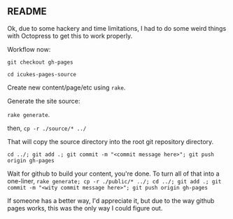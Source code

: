 ## README

Ok, due to some hackery and time limitations, I had to do some weird things with Octopress to get this to work properly.

Workflow now:

`git checkout gh-pages`

`cd icukes-pages-source`

Create new content/page/etc using `rake`.

Generate the site source:

`rake generate`.

then, `cp -r ./source/* ../`

That will copy the source directory into the root git repository directory.

`cd ../; git add .; git commit -m "<commit message here>"; git push origin gh-pages`

Wait for github to build your content, you're done.
To turn all of that into a one-liner,
`rake generate; cp -r ./public/* ../; cd ../; git add .; git commit -m "<wity commit message here>"; git push origin gh-pages`


If someone has a better way, I'd appreciate it, but due to the way github pages works, this was the only way I could figure out.
